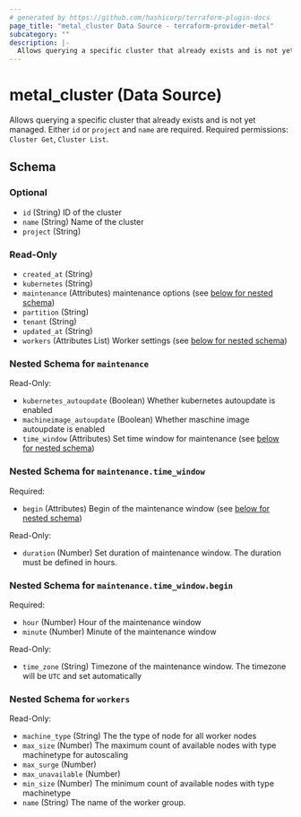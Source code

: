 ```yaml
---
# generated by https://github.com/hashicorp/terraform-plugin-docs
page_title: "metal_cluster Data Source - terraform-provider-metal"
subcategory: ""
description: |-
  Allows querying a specific cluster that already exists and is not yet managed. Either id or project and name are required. Required permissions: Cluster Get, Cluster List.
---
```


# metal_cluster (Data Source)

Allows querying a specific cluster that already exists and is not yet managed. Either `id` or `project` and `name` are required. Required permissions: `Cluster Get`, `Cluster List`.



<!-- schema generated by tfplugindocs -->
## Schema

### Optional

- `id` (String) ID of the cluster
- `name` (String) Name of the cluster
- `project` (String)

### Read-Only

- `created_at` (String)
- `kubernetes` (String)
- `maintenance` (Attributes) maintenance options (see [below for nested schema](#nestedatt--maintenance))
- `partition` (String)
- `tenant` (String)
- `updated_at` (String)
- `workers` (Attributes List) Worker settings (see [below for nested schema](#nestedatt--workers))

<a id="nestedatt--maintenance"></a>
### Nested Schema for `maintenance`

Read-Only:

- `kubernetes_autoupdate` (Boolean) Whether kubernetes autoupdate is enabled
- `machineimage_autoupdate` (Boolean) Whether maschine image autoupdate is enabled
- `time_window` (Attributes) Set time window for maintenance (see [below for nested schema](#nestedatt--maintenance--time_window))

<a id="nestedatt--maintenance--time_window"></a>
### Nested Schema for `maintenance.time_window`

Required:

- `begin` (Attributes) Begin of the maintenance window (see [below for nested schema](#nestedatt--maintenance--time_window--begin))

Read-Only:

- `duration` (Number) Set duration of maintenance window. The duration must be defined in hours.

<a id="nestedatt--maintenance--time_window--begin"></a>
### Nested Schema for `maintenance.time_window.begin`

Required:

- `hour` (Number) Hour of the maintenance window
- `minute` (Number) Minute of the maintenance window

Read-Only:

- `time_zone` (String) Timezone of the maintenance window. The timezone will be `UTC` and set automatically




<a id="nestedatt--workers"></a>
### Nested Schema for `workers`

Read-Only:

- `machine_type` (String) The the type of node for all worker nodes
- `max_size` (Number) The maximum count of available nodes with type machinetype for autoscaling
- `max_surge` (Number)
- `max_unavailable` (Number)
- `min_size` (Number) The minimum count of available nodes with type machinetype
- `name` (String) The name of the worker group.
